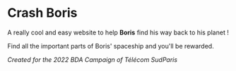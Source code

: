 # Crash Boris

A really cool and easy website to help **Boris** find his way back to his planet !

Find all the important parts of Boris' spaceship and you'll be rewarded.

_Created for the 2022 BDA Campaign of Télécom SudParis_
